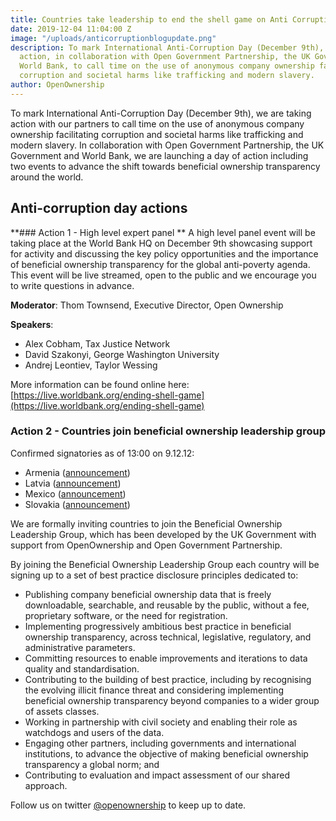 ```yaml
---
title: Countries take leadership to end the shell game on Anti Corruption Day 2019
date: 2019-12-04 11:04:00 Z
image: "/uploads/anticorruptionblogupdate.png"
description: To mark International Anti-Corruption Day (December 9th), we are taking
  action, in collaboration with Open Government Partnership, the UK Government and
  World Bank, to call time on the use of anonymous company ownership facilitating
  corruption and societal harms like trafficking and modern slavery.
author: OpenOwnership
---
```


To mark International Anti-Corruption Day (December 9th), we are taking action with our partners to call time on the use of anonymous company ownership facilitating corruption and societal harms like trafficking and modern slavery. In collaboration with Open Government Partnership, the UK Government and World Bank, we are launching a day of action including two events to advance the shift towards beneficial ownership transparency around the world.

## Anti-corruption day actions

**### Action 1 - High level expert panel 
**
A high level panel event will be taking place at the World Bank HQ on December 9th showcasing support for activity and discussing the key policy opportunities and the importance of beneficial ownership transparency for the global anti-poverty agenda. This event will be live streamed, open to the public and we encourage you to write questions in advance. 

**Moderator**: Thom Townsend, Executive Director, Open Ownership

**Speakers**: 

* Alex Cobham, Tax Justice Network 
* David Szakonyi, George Washington University
* Andrej Leontiev, Taylor Wessing

More information can be found online here: [https://live.worldbank.org/ending-shell-game](https://live.worldbank.org/ending-shell-game) 

### Action 2 - Countries join beneficial ownership leadership group 

Confirmed signatories as of 13:00 on 9.12.12: 

* Armenia ([announcement](/uploads/Declaration_Armenia.pdf)) 
* Latvia ([announcement](https://www.tm.gov.lv/lv/aktualitates/tm-informacija-presei/latvija-pievienojas-starptautiska-limena-patieso-labuma-guveju-atklatibas-principiem?fbclid=IwAR3lhCttW44taNbES1B1C6WZ2G8m6U-Ya478aBMJBvSfpn_7PH6Db2xCFs0)) 
* Mexico ([announcement](https://www.gob.mx/sfp/articulos/anuncia-irma-sandoval-adhesion-de-mexico-a-los-principios-de-divulgacion-de-transparencia-de-los-beneficiarios-finales-de-la-corrupcion?idiom=es)) 
* Slovakia ([announcement](https://www.justice.gov.sk/Stranky/aktualitadetail.aspx?announcementID=2611))  

We are formally inviting countries to join the Beneficial Ownership Leadership Group, which has been developed by the UK Government with support from OpenOwnership and Open Government Partnership. 

By joining the Beneficial Ownership Leadership Group each country will be signing up to a set of best practice disclosure principles dedicated to:

* Publishing company beneficial ownership data that is freely downloadable, searchable, and reusable by the public, without a fee, proprietary software, or the need for registration.
* Implementing progressively ambitious best practice in beneficial ownership transparency, across technical, legislative, regulatory, and administrative parameters.
* Committing resources to enable improvements and iterations to data quality and standardisation.
* Contributing to the building of best practice, including by recognising the evolving illicit finance threat and considering implementing beneficial ownership transparency beyond companies to a wider group of assets classes.
* Working in partnership with civil society and enabling their role as watchdogs and users of the data.
* Engaging other partners, including governments and international institutions, to advance the objective of making beneficial ownership transparency a global norm; and
* Contributing to evaluation and impact assessment of our shared approach.

Follow us on twitter [@openownership](https://twitter.com/openownership) to keep up to date. 
